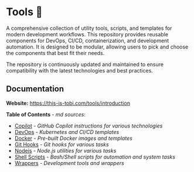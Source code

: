 # Tools :wrench:

A comprehensive collection of utility tools, scripts, and templates for modern development workflows. This repository provides reusable components for DevOps, CI/CD, containerization, and development automation. It is designed to be modular, allowing users to pick and choose the components that best fit their needs.

The repository is continuously updated and maintained to ensure compatibility with the latest technologies and best practices.

## Documentation

**Website:** <https://this-is-tobi.com/tools/introduction>

**Table of Contents** *- md sources*:
- [Copilot](./docs/02-copilot.md) *- GitHub Copilot instructions for various technologies*
- [DevOps](./docs/03-devops.md) *- Kubernetes and CI/CD templates*
- [Docker](./docs/04-docker.md) *- Pre-built Docker images and templates*
- [Git Hooks](./docs/05-git-hooks.md) *- Git hooks for various tasks*
- [Nodejs](./docs/06-nodejs.md) *- Node.js utilities for various tasks*
- [Shell Scripts](./docs/07-shell.md) *- Bash/Shell scripts for automation and system tasks*
- [Wrappers](./docs/08-wrappers.md) *- Development tools and wrappers*
